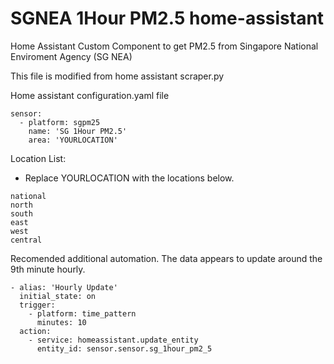 # SGNEA 1Hour PM2.5 home-assistant


Home Assistant Custom Component to get PM2.5 from Singapore National Enviroment Agency (SG NEA)


This file is modified from home assistant scraper.py


Home assistant
configuration.yaml file

```
sensor:
  - platform: sgpm25
    name: 'SG 1Hour PM2.5'
    area: 'YOURLOCATION'
```


Location List:
- Replace YOURLOCATION with the locations below. 

```
national
north
south
east
west
central
```

Recomended additional automation. The data appears to update around the 9th minute hourly. 
```
- alias: 'Hourly Update'
  initial_state: on
  trigger:
    - platform: time_pattern
      minutes: 10
  action:
    - service: homeassistant.update_entity
      entity_id: sensor.sensor.sg_1hour_pm2_5
```
